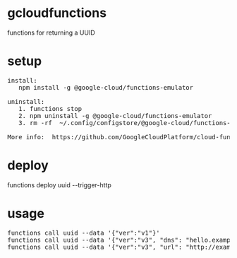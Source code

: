 # gcloudfunctions
functions for returning a UUID

# setup
<pre>
install: 
   npm install -g @google-cloud/functions-emulator
   
uninstall:
   1. functions stop
   2. npm uninstall -g @google-cloud/functions-emulator
   3. rm -rf  ~/.config/configstore/@google-cloud/functions-emulator/

More info:  https://github.com/GoogleCloudPlatform/cloud-functions-emulator/
</pre>

# deploy
functions deploy uuid --trigger-http

# usage
<pre>
functions call uuid --data '{"ver":"v1"}'
functions call uuid --data '{"ver":"v3", "dns": "hello.example.com"}'
functions call uuid --data '{"ver":"v3", "url": "http://example.com/hello"}'
</pre>
